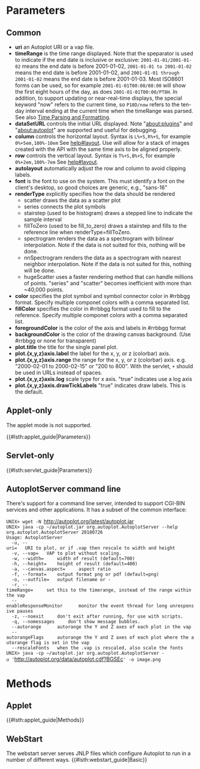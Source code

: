# Parameters

## Common

  - **uri** an Autoplot URI or a vap file.
  - **timeRange** is the time range displayed. Note that the speparator
    is used to indicate if the end date is inclusive or exclusive:
    `2001-01-01/2001-01-02` means the end date is before 2001-01-02,
    `2001-01-01 to 2001-01-02` means the end date is before 2001-01-02,
    and `2001-01-01 through 2001-01-02` means the end date is before
    2001-01-03. Most ISO8601 forms can be used, so for example
    `2001-01-01T00:00/08:00` will show the first eight hours of the day,
    as does `2001-01-01T00:00/PT8H`. In addition, to support updating or
    near-real-time displays, the special keyword "now" refers to the
    current time, so `P10D/now` refers to the ten-day interval ending at
    the current time when the timeRange was parsed. See also [Time
    Parsing and
    Formatting](help#Time_Parsing_%2f_Formatting "wikilink").
  - **dataSetURL** controls the initial URL displayed. Note
    "<about:plugins>" and "<about:autoplot>" are supported and useful
    for debugging.
  - **column** controls the horizontal layout. Syntax is `L%+S,R%+S`,
    for example `0%+5em,100%-10em` See
    [help\#layout](help#layout "wikilink"). Use will allow for a stack
    of images created with the API with the same time axis to be aligned
    properly.
  - **row** controls the vertical layout. Syntax is `T%+S,B%+S`, for
    example `0%+2em,100%-7em` See
    [help\#layout](help#layout "wikilink").
  - **autolayout** automatically adjust the row and column to avoid
    clipping labels.
  - **font** is the font to use on the system. This must identify a font
    on the client's desktop, so good choices are generic, e.g.,
    "sans-16"
  - **renderType** explicitly specifies how the data should be rendered
      - scatter draws the data as a scatter plot
      - series connects the plot symbols
      - stairstep (used to be histogram) draws a stepped line to
        indicate the sample interval
      - fillToZero (used to be fill\_to\_zero) draws a stairstep and
        fills to the reference line when renderType=fillToZero.
      - spectrogram renders the data as a spectrogram with bilinear
        interpolation. Note if the data is not suited for this, nothing
        will be done.
      - nnSpectrogram renders the data as a spectrogram with nearest
        neighbor interpolation. Note if the data is not suited for this,
        nothing will be done.
      - hugeScatter uses a faster rendering method that can handle
        millions of points. "series" and "scatter" becomes inefficient
        with more than \~40,000 points.
  - **color** specifies the plot symbol and symbol connector color in
    \#rrbbgg format. Specify multiple componet colors with a comma
    separated list.
  - **fillColor** specifies the color in \#rrbbgg format used to fill to
    the reference. Specify multiple componet colors with a comma
    separated list.
  - **foregroundColor** is the color of the axis and labels in \#rrbbgg
    format
  - **backgroundColor** is the color of the drawing canvas background.
    (Use \#rrbbgg or none for transparent)
  - **plot.title** the title for the single panel plot.
  - **plot.{x,y,z}axis.label** the label for the x, y, or z (colorbar)
    axis.
  - **plot.{x,y,z}axis.range** the range for the x, y, or z (colorbar)
    axis. e.g. "2000-02-01 to 2000-02-15" or "200 to 800". With the
    servlet, `+` should be used in URLs instead of spaces.
  - **plot.{x,y,z}axis.log** scale type for x axis. "true" indicates use
    a log axis
  - **plot.{x,y,z}axis.drawTickLabels** "true" indicates draw labels.
    This is the default.

## Applet-only

The applet mode is not supported.

{{\#lsth:applet\_guide|Parameters}}

## Servlet-only

{{\#lsth:servlet\_guide|Parameters}}

## AutoplotServer command line

There's support for a command line server, intended to support CGI-BIN
services and other applications. It has a subset of the common
interface:

`UNIX> wget -N `<http://autoplot.org/latest/autoplot.jar>  
`UNIX> java -cp ~/autoplot.jar org.autoplot.AutoplotServer --help`  
`org.autoplot.AutoplotServer 20180726`  
`Usage: AutoplotServer `  
`  -u, --uri=   URI to plot, or if .vap then rescale to width and height `  
`  -v, --vap=   VAP to plot without scaling. `  
`  -w, --width=     width of result (default=700) `  
`  -h, --height=    height of result (default=400) `  
`  -a, --canvas.aspect=     aspect ratio `  
`  -f, --format=    output format png or pdf (default=png) `  
`  -o, --outfile=   output filename or - `  
`  -r, --timeRange=     set this to the timerange, instead of the range within the vap `  
`  --enableResponseMonitor      monitor the event thread for long unresponsive pauses`  
`  -z, --noexit     don't exit after running, for use with scripts.`  
`  -q, --nomessages     don't show message bubbles.`  
`  --autorange      autorange the Y and Z axes of each plot in the vap`  
`  --autorangeFlags     autorange the Y and Z axes of each plot where the autorange flag is set in the vap`  
`  --rescaleFonts   when the .vap is rescaled, also scale the fonts`  
`UNIX> java -cp ~/autoplot.jar org.autoplot.AutoplotServer -u '`<http://autoplot.org/data/autoplot.cdf?BGSEc>`' -o image.png`

# Methods

## Applet

{{\#lsth:applet\_guide|Methods}}

## WebStart

The webstart server serves JNLP files which configure Autoplot to run in
a number of different ways. {{\#lsth:webstart\_guide|Basic}}
